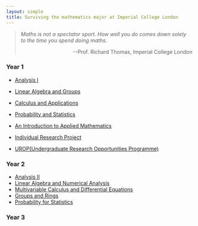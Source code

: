 ```yaml
---
layout: simple
title: Surviving the mathematics major at Imperial College London
---
```


> *Maths is not a spectator sport. How well you do comes down solely to the time you spend doing maths.*
> 
> <p align="right">--Prof. Richard Thomas, Imperial College London</p>


### Year 1

- [Analysis I](/study/Imperial_mathematics/year_1/Analysis_I/Analysis_I)

- [Linear Algebra and Groups](/study/Imperial_mathematics/year_1/Linear_Algebra_and_Groups/Linear_Algebra_and_Groups_main)

- [Calculus and Applications](/study/Imperial_mathematics/year_1/Calculus_and_applications/Calculus_and_Application_main)

- [Probability and Statistics](/study/Imperial_mathematics/year_1/Probability_and_Statistics/Probability_and_Statistics_main)

- [An Introduction to Applied Mathematics](/study/Imperial_mathematics/year_1/An_Introduction_to_Applied_math/AITAM)

- [Individual Research Project](/study/Imperial_mathematics/year_1/Individual_Research_Project/Individual_Research_Project_main)

- [UROP(Undergraduate Research Opportunities Programme)](/study/Imperial_mathematics/year_1/UROP/UROP_main)

### Year 2

- [Analysis II](/study/Imperial_mathematics/year_2/Analysis_II/main)
- [Linear Algebra and Numerical Analysis](/study/Imperial_mathematics/year_2/Linear_Algebra_and_Numerical_Analysis/main)
- [Multivariable Calculus and Differential Equations](/study/Imperial_mathematics/year_2/Multivariable_Calculus_and_Differential_Equations/main)
- [Groups and Rings](/study/Imperial_mathematics/year_2/Groups_and_Rings/main)
- [Probability for Statistics](/study/Imperial_mathematics/year_2/Probability_For_Statistics/main)

### Year 3

